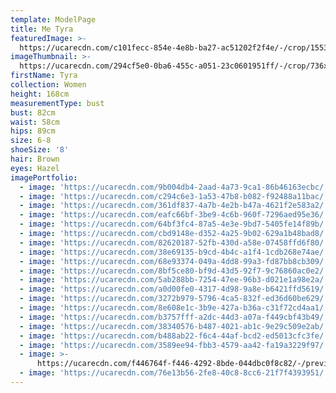 ```yaml
---
template: ModelPage
title: Me Tyra
featuredImage: >-
  https://ucarecdn.com/c101fecc-854e-4e8b-ba27-ac51202f2f4e/-/crop/1553x770/304,0/-/preview/
imageThumbnail: >-
  https://ucarecdn.com/294cf5e0-0ba6-455c-a051-23c0601951ff/-/crop/736x1093/60,22/-/preview/
firstName: Tyra
collection: Women
height: 168cm
measurementType: bust
bust: 82cm
waist: 58cm
hips: 89cm
size: 6-8
shoeSize: '8'
hair: Brown
eyes: Hazel
imagePortfolio:
  - image: 'https://ucarecdn.com/9b004db4-2aad-4a73-9ca1-86b46163ecbc/'
  - image: 'https://ucarecdn.com/c294c6e3-1a53-47b8-b082-f92488a11bac/'
  - image: 'https://ucarecdn.com/361df837-4a7b-4e2b-b47a-4621f2e583a2/'
  - image: 'https://ucarecdn.com/eafc66bf-3be9-4c6b-960f-7296aed95e36/'
  - image: 'https://ucarecdn.com/64bf3fc4-87a5-4e3e-9bd7-5405fe14f89b/'
  - image: 'https://ucarecdn.com/cbd9148e-d352-4a25-9b02-629a1b48bad8/'
  - image: 'https://ucarecdn.com/82620187-52fb-430d-a58e-07458ffd6f80/'
  - image: 'https://ucarecdn.com/38e69135-b9cd-4b4c-a1f4-1cdb268e74ae/'
  - image: 'https://ucarecdn.com/68e93374-049a-4dd8-99a3-fd87bb8cb309/'
  - image: 'https://ucarecdn.com/8bf5ce80-bf9d-43d5-92f7-9c76860ac0e2/'
  - image: 'https://ucarecdn.com/5ab288bb-7254-47ee-96b3-d021e1a98e2a/'
  - image: 'https://ucarecdn.com/a0d00fe0-4317-4d98-9a8e-b6421ffd5619/'
  - image: 'https://ucarecdn.com/3272b979-5796-4ca5-832f-ed36d60be629/'
  - image: 'https://ucarecdn.com/8e608e1c-3b9e-427a-b36a-c31f72cd4aa1/'
  - image: 'https://ucarecdn.com/b3757fff-a2dc-44d3-a07a-f449cbf43b49/'
  - image: 'https://ucarecdn.com/38340576-b487-4021-ab1c-9e29c509e2ab/'
  - image: 'https://ucarecdn.com/b488ab22-f6c4-44af-bcd2-ed5013cfc3fe/'
  - image: 'https://ucarecdn.com/3589ee94-fbb3-4579-aa42-fa19a3229f97/'
  - image: >-
      https://ucarecdn.com/f446764f-f446-4292-8bde-044dbc0f8c82/-/preview/-/rotate/90/
  - image: 'https://ucarecdn.com/76e13b56-2fe8-40c8-8cc6-21f7f4393951/'
---
```


